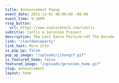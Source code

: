 ```yaml
---
title: Announcement Popup
event_date: 2031-12-01 00:00:00 -08:00
event_time: 9:30PM
rsvp_button:
  url: https://www.exploretock.com/canlis
subtitle: Canlis & Geronimo Present
description: The Last Dance Party<br>Of The Decade
link: "/lastdanceparty"
link_text: More Info
is_pop_up: false
pop_up_image: "/uploads/jihangif.gif"
is_featured_home: false
featured_image: "/uploads/geronimo_home.gif"
slug: announcement
layout: home
---
```


